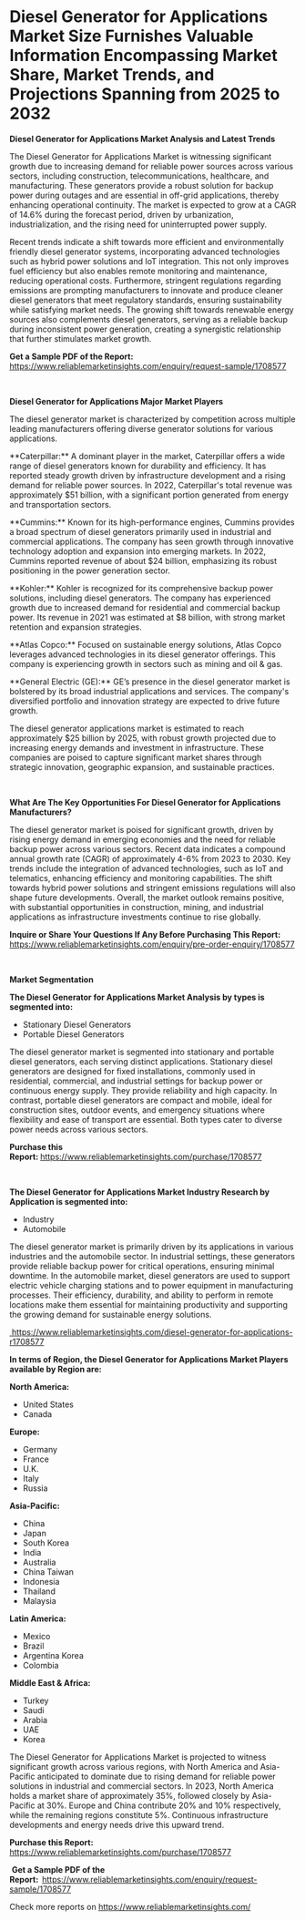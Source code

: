 <p><h1>Diesel Generator for Applications Market Size Furnishes Valuable Information Encompassing Market Share, Market Trends, and Projections Spanning from 2025 to 2032</h1></p><p><strong>Diesel Generator for Applications Market Analysis and Latest Trends</strong></p>
<p><p>The Diesel Generator for Applications Market is witnessing significant growth due to increasing demand for reliable power sources across various sectors, including construction, telecommunications, healthcare, and manufacturing. These generators provide a robust solution for backup power during outages and are essential in off-grid applications, thereby enhancing operational continuity. The market is expected to grow at a CAGR of 14.6% during the forecast period, driven by urbanization, industrialization, and the rising need for uninterrupted power supply.</p><p>Recent trends indicate a shift towards more efficient and environmentally friendly diesel generator systems, incorporating advanced technologies such as hybrid power solutions and IoT integration. This not only improves fuel efficiency but also enables remote monitoring and maintenance, reducing operational costs. Furthermore, stringent regulations regarding emissions are prompting manufacturers to innovate and produce cleaner diesel generators that meet regulatory standards, ensuring sustainability while satisfying market needs. The growing shift towards renewable energy sources also complements diesel generators, serving as a reliable backup during inconsistent power generation, creating a synergistic relationship that further stimulates market growth.</p></p>
<p><strong>Get a Sample PDF of the Report:&nbsp;</strong> <a href="https://www.reliablemarketinsights.com/enquiry/request-sample/1708577?utm_campaign=1938&utm_medium=2&utm_source=Github&utm_content=ia&utm_term=10012025&utm_id=diesel-generator-for-applications">https://www.reliablemarketinsights.com/enquiry/request-sample/1708577</a></p>
<p>&nbsp;</p>
<p><strong>Diesel Generator for Applications Major Market Players</strong></p>
<p><p>The diesel generator market is characterized by competition across multiple leading manufacturers offering diverse generator solutions for various applications. </p><p>**Caterpillar:** A dominant player in the market, Caterpillar offers a wide range of diesel generators known for durability and efficiency. It has reported steady growth driven by infrastructure development and a rising demand for reliable power sources. In 2022, Caterpillar's total revenue was approximately $51 billion, with a significant portion generated from energy and transportation sectors.</p><p>**Cummins:** Known for its high-performance engines, Cummins provides a broad spectrum of diesel generators primarily used in industrial and commercial applications. The company has seen growth through innovative technology adoption and expansion into emerging markets. In 2022, Cummins reported revenue of about $24 billion, emphasizing its robust positioning in the power generation sector.</p><p>**Kohler:** Kohler is recognized for its comprehensive backup power solutions, including diesel generators. The company has experienced growth due to increased demand for residential and commercial backup power. Its revenue in 2021 was estimated at $8 billion, with strong market retention and expansion strategies.</p><p>**Atlas Copco:** Focused on sustainable energy solutions, Atlas Copco leverages advanced technologies in its diesel generator offerings. This company is experiencing growth in sectors such as mining and oil & gas. </p><p>**General Electric (GE):** GE’s presence in the diesel generator market is bolstered by its broad industrial applications and services. The company's diversified portfolio and innovation strategy are expected to drive future growth.</p><p>The diesel generator applications market is estimated to reach approximately $25 billion by 2025, with robust growth projected due to increasing energy demands and investment in infrastructure. These companies are poised to capture significant market shares through strategic innovation, geographic expansion, and sustainable practices.</p></p>
<p>&nbsp;</p>
<p><strong>What Are The Key Opportunities For Diesel Generator for Applications Manufacturers?</strong></p>
<p><p>The diesel generator market is poised for significant growth, driven by rising energy demand in emerging economies and the need for reliable backup power across various sectors. Recent data indicates a compound annual growth rate (CAGR) of approximately 4-6% from 2023 to 2030. Key trends include the integration of advanced technologies, such as IoT and telematics, enhancing efficiency and monitoring capabilities. The shift towards hybrid power solutions and stringent emissions regulations will also shape future developments. Overall, the market outlook remains positive, with substantial opportunities in construction, mining, and industrial applications as infrastructure investments continue to rise globally.</p></p>
<p><strong>Inquire or Share Your Questions If Any Before Purchasing This Report:</strong> <a href="https://www.reliablemarketinsights.com/enquiry/pre-order-enquiry/1708577?utm_campaign=1938&utm_medium=2&utm_source=Github&utm_content=ia&utm_term=10012025&utm_id=diesel-generator-for-applications">https://www.reliablemarketinsights.com/enquiry/pre-order-enquiry/1708577</a></p>
<p>&nbsp;</p>
<p><strong>Market Segmentation</strong></p>
<p><strong>The Diesel Generator for Applications Market Analysis by types is segmented into:</strong></p>
<p><ul><li>Stationary Diesel Generators</li><li>Portable Diesel Generators</li></ul></p>
<p><p>The diesel generator market is segmented into stationary and portable diesel generators, each serving distinct applications. Stationary diesel generators are designed for fixed installations, commonly used in residential, commercial, and industrial settings for backup power or continuous energy supply. They provide reliability and high capacity. In contrast, portable diesel generators are compact and mobile, ideal for construction sites, outdoor events, and emergency situations where flexibility and ease of transport are essential. Both types cater to diverse power needs across various sectors.</p></p>
<p><strong>Purchase this Report:&nbsp;</strong><a href="https://www.reliablemarketinsights.com/purchase/1708577?utm_campaign=1938&utm_medium=2&utm_source=Github&utm_content=ia&utm_term=10012025&utm_id=diesel-generator-for-applications">https://www.reliablemarketinsights.com/purchase/1708577</a></p>
<p>&nbsp;</p>
<p><strong>The Diesel Generator for Applications Market Industry Research by Application is segmented into:</strong></p>
<p><ul><li>Industry</li><li>Automobile</li></ul></p>
<p><p>The diesel generator market is primarily driven by its applications in various industries and the automobile sector. In industrial settings, these generators provide reliable backup power for critical operations, ensuring minimal downtime. In the automobile market, diesel generators are used to support electric vehicle charging stations and to power equipment in manufacturing processes. Their efficiency, durability, and ability to perform in remote locations make them essential for maintaining productivity and supporting the growing demand for sustainable energy solutions.</p></p>
<p><a href="https://www.reliablemarketinsights.com/diesel-generator-for-applications-r1708577?utm_campaign=1938&utm_medium=2&utm_source=Github&utm_content=ia&utm_term=10012025&utm_id=diesel-generator-for-applications">&nbsp;https://www.reliablemarketinsights.com/diesel-generator-for-applications-r1708577</a></p>
<p><strong>In terms of Region, the Diesel Generator for Applications Market Players available by Region are:</strong></p>
<p>
    <p> <strong> North America: </strong>
        <ul>
            <li>United States</li>
            <li>Canada</li>
        </ul>
        </p> 
    <p> <strong> Europe: </strong>
        <ul>
            <li>Germany</li>
            <li>France</li>
            <li>U.K.</li>
            <li>Italy</li>
            <li>Russia</li>
        </ul>
        </p> 
    <p> <strong> Asia-Pacific: </strong>
        <ul>
            <li>China</li>
            <li>Japan</li>
            <li>South Korea</li>
            <li>India</li>
            <li>Australia</li>
            <li>China Taiwan</li>
            <li>Indonesia</li>
            <li>Thailand</li>
            <li>Malaysia</li>
        </ul>
        </p> 
    <p> <strong> Latin America: </strong>
        <ul>
            <li>Mexico</li>
            <li>Brazil</li>
            <li>Argentina Korea</li>
            <li>Colombia</li>
        </ul>
        </p> 
    <p> <strong> Middle East & Africa: </strong>
        <ul>
            <li>Turkey</li>
            <li>Saudi</li>
            <li>Arabia</li>
            <li>UAE</li>
            <li>Korea</li>
        </ul>
    </p>
    </p>
<p><p>The Diesel Generator for Applications Market is projected to witness significant growth across various regions, with North America and Asia-Pacific anticipated to dominate due to rising demand for reliable power solutions in industrial and commercial sectors. In 2023, North America holds a market share of approximately 35%, followed closely by Asia-Pacific at 30%. Europe and China contribute 20% and 10% respectively, while the remaining regions constitute 5%. Continuous infrastructure developments and energy needs drive this upward trend.</p></p>
<p><strong>Purchase this Report: </strong><a href="https://www.reliablemarketinsights.com/purchase/1708577?utm_campaign=1938&utm_medium=2&utm_source=Github&utm_content=ia&utm_term=10012025&utm_id=diesel-generator-for-applications">https://www.reliablemarketinsights.com/purchase/1708577</a></p>
<p>&nbsp;<strong>Get a Sample PDF of the Report:&nbsp;&nbsp;</strong><a href="https://www.reliablemarketinsights.com/enquiry/request-sample/1708577?utm_campaign=1938&utm_medium=2&utm_source=Github&utm_content=ia&utm_term=10012025&utm_id=diesel-generator-for-applications">https://www.reliablemarketinsights.com/enquiry/request-sample/1708577</a></p>
<p><strong></strong></p>
<p>Check more reports on <a href="https://www.reliablemarketinsights.com/?utm_campaign=1938&utm_medium=2&utm_source=Github&utm_content=ia&utm_term=10012025&utm_id=diesel-generator-for-applications">https://www.reliablemarketinsights.com/</a></p>